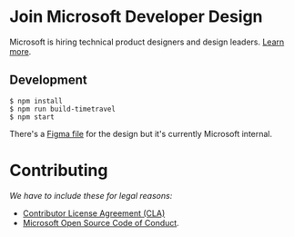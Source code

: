 # Join Microsoft Developer Design

Microsoft is hiring technical product designers and design leaders. [Learn more](https://microsoft.github.io/join-dev-design/).

## Development

```shell
$ npm install
$ npm run build-timetravel
$ npm start
```

There's a [Figma file](https://www.figma.com/file/Nkddv9KabDaTFtqZ5vlSzUxr/Developer-Design-Recruiting-Site?node-id=1%3A2) for the design but it's currently Microsoft internal.

# Contributing

_We have to include these for legal reasons:_

- [Contributor License Agreement (CLA)](https://cla.microsoft.com)
- [Microsoft Open Source Code of Conduct](https://opensource.microsoft.com/codeofconduct/).
